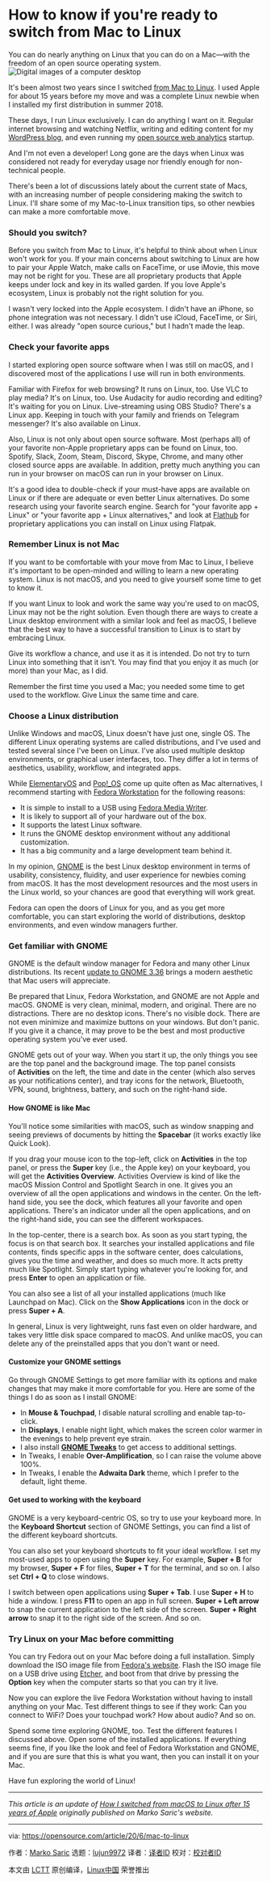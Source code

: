 [#]: collector: (lujun9972)
[#]: translator: (nophDog)
[#]: reviewer: ( )
[#]: publisher: ( )
[#]: url: ( )
[#]: subject: (How to know if you're ready to switch from Mac to Linux)
[#]: via: (https://opensource.com/article/20/6/mac-to-linux)
[#]: author: (Marko Saric https://opensource.com/users/markosaric)

How to know if you're ready to switch from Mac to Linux
======
You can do nearly anything on Linux that you can do on a Mac—with the
freedom of an open source operating system.
![Digital images of a computer desktop][1]

It's been almost two years since I switched [from Mac to Linux][2]. I used Apple for about 15 years before my move and was a complete Linux newbie when I installed my first distribution in summer 2018.

These days, I run Linux exclusively. I can do anything I want on it. Regular internet browsing and watching Netflix, writing and editing content for my [WordPress blog][3], and even running my [open source web analytics][4] startup.

And I'm not even a developer! Long gone are the days when Linux was considered not ready for everyday usage nor friendly enough for non-technical people.

There's been a lot of discussions lately about the current state of Macs, with an increasing number of people considering making the switch to Linux. I'll share some of my Mac-to-Linux transition tips, so other newbies can make a more comfortable move.

### Should you switch?

Before you switch from Mac to Linux, it's helpful to think about when Linux won't work for you. If your main concerns about switching to Linux are how to pair your Apple Watch, make calls on FaceTime, or use iMovie, this move may not be right for you. These are all proprietary products that Apple keeps under lock and key in its walled garden. If you love Apple's ecosystem, Linux is probably not the right solution for you.

I wasn't very locked into the Apple ecosystem. I didn't have an iPhone, so phone integration was not necessary. I didn't use iCloud, FaceTime, or Siri, either. I was already "open source curious," but I hadn't made the leap.

### Check your favorite apps

I started exploring open source software when I was still on macOS, and I discovered most of the applications I use will run in both environments.

Familiar with Firefox for web browsing? It runs on Linux, too. Use VLC to play media? It's on Linux, too. Use Audacity for audio recording and editing? It's waiting for you on Linux. Live-streaming using OBS Studio? There's a Linux app. Keeping in touch with your family and friends on Telegram messenger? It's also available on Linux.

Also, Linux is not only about open source software. Most (perhaps all) of your favorite non-Apple proprietary apps can be found on Linux, too. Spotify, Slack, Zoom, Steam, Discord, Skype, Chrome, and many other closed source apps are available. In addition, pretty much anything you can run in your browser on macOS can run in your browser on Linux.

It's a good idea to double-check if your must-have apps are available on Linux or if there are adequate or even better Linux alternatives. Do some research using your favorite search engine. Search for "your favorite app + Linux" or "your favorite app + Linux alternatives," and look at [Flathub][5] for proprietary applications you can install on Linux using Flatpak.

### Remember Linux is not Mac

If you want to be comfortable with your move from Mac to Linux, I believe it's important to be open-minded and willing to learn a new operating system. Linux is not macOS, and you need to give yourself some time to get to know it.

If you want Linux to look and work the same way you're used to on macOS, Linux may not be the right solution. Even though there are ways to create a Linux desktop environment with a similar look and feel as macOS, I believe that the best way to have a successful transition to Linux is to start by embracing Linux.

Give its workflow a chance, and use it as it is intended. Do not try to turn Linux into something that it isn't. You may find that you enjoy it as much (or more) than your Mac, as I did.

Remember the first time you used a Mac; you needed some time to get used to the workflow. Give Linux the same time and care.

### Choose a Linux distribution

Unlike Windows and macOS, Linux doesn't have just one, single OS. The different Linux operating systems are called distributions, and I've used and tested several since I've been on Linux. I've also used multiple desktop environments, or graphical user interfaces, too. They differ a lot in terms of aesthetics, usability, workflow, and integrated apps.

While [ElementaryOS][6] and [Pop!_OS][7] come up quite often as Mac alternatives, I recommend starting with [Fedora Workstation][8] for the following reasons:

  * It is simple to install to a USB using [Fedora Media Writer][9].
  * It is likely to support all of your hardware out of the box.
  * It supports the latest Linux software.
  * It runs the GNOME desktop environment without any additional customization.
  * It has a big community and a large development team behind it.



In my opinion, [GNOME][10] is the best Linux desktop environment in terms of usability, consistency, fluidity, and user experience for newbies coming from macOS. It has the most development resources and the most users in the Linux world, so your chances are good that everything will work great.

Fedora can open the doors of Linux for you, and as you get more comfortable, you can start exploring the world of distributions, desktop environments, and even window managers further.

### Get familiar with GNOME

GNOME is the default window manager for Fedora and many other Linux distributions. Its recent [update to GNOME 3.36][11] brings a modern aesthetic that Mac users will appreciate.

Be prepared that Linux, Fedora Workstation, and GNOME are not Apple and macOS. GNOME is very clean, minimal, modern, and original. There are no distractions. There are no desktop icons. There's no visible dock. There are not even minimize and maximize buttons on your windows. But don't panic. If you give it a chance, it may prove to be the best and most productive operating system you've ever used.

GNOME gets out of your way. When you start it up, the only things you see are the top panel and the background image. The top panel consists of **Activities** on the left, the time and date in the center (which also serves as your notifications center), and tray icons for the network, Bluetooth, VPN, sound, brightness, battery, and such on the right-hand side.

#### How GNOME is like Mac

You'll notice some similarities with macOS, such as window snapping and seeing previews of documents by hitting the **Spacebar** (it works exactly like Quick Look).

If you drag your mouse icon to the top-left, click on **Activities** in the top panel, or press the **Super** key (i.e., the Apple key) on your keyboard, you will get the **Activities Overview**. Activities Overview is kind of like the macOS Mission Control and Spotlight Search in one. It gives you an overview of all the open applications and windows in the center. On the left-hand side, you see the dock, which features all your favorite and open applications. There's an indicator under all the open applications, and on the right-hand side, you can see the different workspaces.

In the top-center, there is a search box. As soon as you start typing, the focus is on that search box. It searches your installed applications and file contents, finds specific apps in the software center, does calculations, gives you the time and weather, and does so much more. It acts pretty much like Spotlight. Simply start typing whatever you're looking for, and press **Enter** to open an application or file.

You can also see a list of all your installed applications (much like Launchpad on Mac). Click on the **Show Applications** icon in the dock or press **Super + A**.

In general, Linux is very lightweight, runs fast even on older hardware, and takes very little disk space compared to macOS. And unlike macOS, you can delete any of the preinstalled apps that you don't want or need.

#### Customize your GNOME settings

Go through GNOME Settings to get more familiar with its options and make changes that may make it more comfortable for you. Here are some of the things I do as soon as I install GNOME:

  * In **Mouse &amp; Touchpad**, I disable natural scrolling and enable tap-to-click.
  * In **Displays**, I enable night light, which makes the screen color warmer in the evenings to help prevent eye strain.
  * I also install [**GNOME Tweaks**][12] to get access to additional settings.
  * In Tweaks, I enable **Over-Amplification**, so I can raise the volume above 100%.
  * In Tweaks, I enable the **Adwaita Dark** theme, which I prefer to the default, light theme.



#### Get used to working with the keyboard

GNOME is a very keyboard-centric OS, so try to use your keyboard more. In the **Keyboard Shortcut** section of GNOME Settings, you can find a list of the different keyboard shortcuts.

You can also set your keyboard shortcuts to fit your ideal workflow. I set my most-used apps to open using the **Super** key. For example, **Super + B** for my browser, **Super + F** for files, **Super + T** for the terminal, and so on. I also set **Ctrl + Q** to close windows.

I switch between open applications using **Super + Tab**. I use **Super + H** to hide a window. I press **F11** to open an app in full screen. **Super + Left arrow** to snap the current application to the left side of the screen. **Super + Right arrow** to snap it to the right side of the screen. And so on.

### Try Linux on your Mac before committing

You can try Fedora out on your Mac before doing a full installation. Simply download the ISO image file from [Fedora's website][9]. Flash the ISO image file on a USB drive using [Etcher][13], and boot from that drive by pressing the **Option** key when the computer starts so that you can try it live.

Now you can explore the live Fedora Workstation without having to install anything on your Mac. Test different things to see if they work: Can you connect to WiFi? Does your touchpad work? How about audio? And so on.

Spend some time exploring GNOME, too. Test the different features I discussed above. Open some of the installed applications. If everything seems fine, if you like the look and feel of Fedora Workstation and GNOME, and if you are sure that this is what you want, then you can install it on your Mac.

Have fun exploring the world of Linux!

* * *

_This article is an update of [How I switched from macOS to Linux after 15 years of Apple][2] originally published on Marko Saric's website._

--------------------------------------------------------------------------------

via: https://opensource.com/article/20/6/mac-to-linux

作者：[Marko Saric][a]
选题：[lujun9972][b]
译者：[译者ID](https://github.com/译者ID)
校对：[校对者ID](https://github.com/校对者ID)

本文由 [LCTT](https://github.com/LCTT/TranslateProject) 原创编译，[Linux中国](https://linux.cn/) 荣誉推出

[a]: https://opensource.com/users/markosaric
[b]: https://github.com/lujun9972
[1]: https://opensource.com/sites/default/files/styles/image-full-size/public/lead-images/computer_browser_web_desktop.png?itok=Bw8ykZMA (Digital images of a computer desktop)
[2]: https://markosaric.com/linux/
[3]: https://markosaric.com/how-start-blog/
[4]: https://plausible.io/open-source-website-analytics
[5]: https://flathub.org/apps
[6]: https://opensource.com/article/20/2/macbook-linux-elementary
[7]: https://support.system76.com/articles/pop-basics/
[8]: https://getfedora.org/
[9]: https://getfedora.org/en/workstation/download/
[10]: https://www.gnome.org/
[11]: https://www.gnome.org/news/2020/03/gnome-3-36-released/
[12]: https://wiki.gnome.org/Apps/Tweaks
[13]: https://www.balena.io/etcher/
